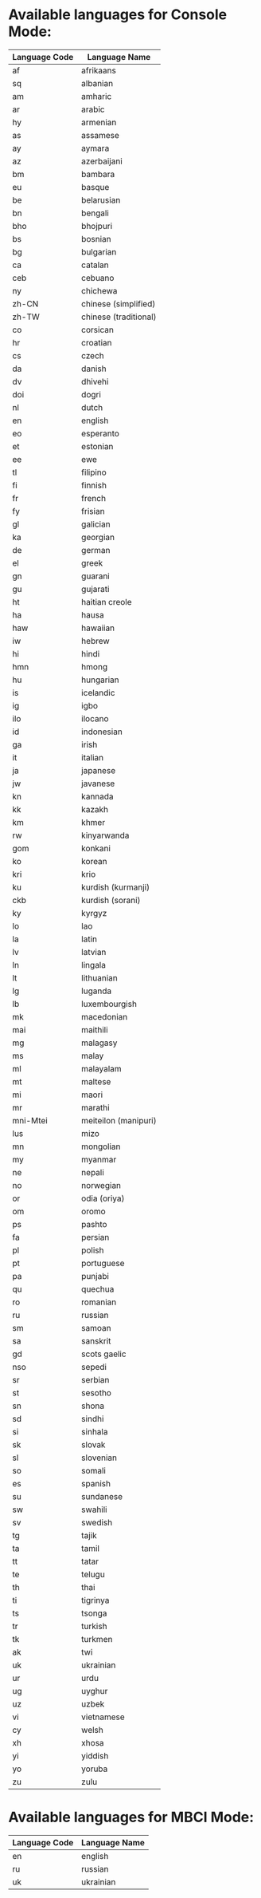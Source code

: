 # Available languages for Console Mode:
| Language Code |  Language Name   |
| ------------- | ---------------- |
| af | afrikaans |
| sq | albanian |
| am | amharic |
| ar | arabic |
| hy | armenian |
| as | assamese |
| ay | aymara |
| az | azerbaijani |
| bm | bambara |
| eu | basque |
| be | belarusian |
| bn | bengali |
| bho | bhojpuri |
| bs | bosnian |
| bg | bulgarian |
| ca | catalan |
| ceb | cebuano |
| ny | chichewa |
| zh-CN | chinese (simplified) |
| zh-TW | chinese (traditional) |
| co | corsican |
| hr | croatian |
| cs | czech |
| da | danish |
| dv | dhivehi |
| doi | dogri |
| nl | dutch |
| en | english |
| eo | esperanto |
| et | estonian |
| ee | ewe |
| tl | filipino |
| fi | finnish |
| fr | french |
| fy | frisian |
| gl | galician |
| ka | georgian |
| de | german |
| el | greek |
| gn | guarani |
| gu | gujarati |
| ht | haitian creole |
| ha | hausa |
| haw | hawaiian |
| iw | hebrew |
| hi | hindi |
| hmn | hmong |
| hu | hungarian |
| is | icelandic |
| ig | igbo |
| ilo | ilocano |
| id | indonesian |
| ga | irish |
| it | italian |
| ja | japanese |
| jw | javanese |
| kn | kannada |
| kk | kazakh |
| km | khmer |
| rw | kinyarwanda |
| gom | konkani |
| ko | korean |
| kri | krio |
| ku | kurdish (kurmanji) |
| ckb | kurdish (sorani) |
| ky | kyrgyz |
| lo | lao |
| la | latin |
| lv | latvian |
| ln | lingala |
| lt | lithuanian |
| lg | luganda |
| lb | luxembourgish |
| mk | macedonian |
| mai | maithili |
| mg | malagasy |
| ms | malay |
| ml | malayalam |
| mt | maltese |
| mi | maori |
| mr | marathi |
| mni-Mtei | meiteilon (manipuri) |
| lus | mizo |
| mn | mongolian |
| my | myanmar |
| ne | nepali |
| no | norwegian |
| or | odia (oriya) |
| om | oromo |
| ps | pashto |
| fa | persian |
| pl | polish |
| pt | portuguese |
| pa | punjabi |
| qu | quechua |
| ro | romanian |
| ru | russian |
| sm | samoan |
| sa | sanskrit |
| gd | scots gaelic |
| nso | sepedi |
| sr | serbian |
| st | sesotho |
| sn | shona |
| sd | sindhi |
| si | sinhala |
| sk | slovak |
| sl | slovenian |
| so | somali |
| es | spanish |
| su | sundanese |
| sw | swahili |
| sv | swedish |
| tg | tajik |
| ta | tamil |
| tt | tatar |
| te | telugu |
| th | thai |
| ti | tigrinya |
| ts | tsonga |
| tr | turkish |
| tk | turkmen |
| ak | twi |
| uk | ukrainian |
| ur | urdu |
| ug | uyghur |
| uz | uzbek |
| vi | vietnamese |
| cy | welsh |
| xh | xhosa |
| yi | yiddish |
| yo | yoruba |
| zu | zulu |

# Available languages for MBCI Mode:
| Language Code |  Language Name   |
| ------------- | ---------------- |
| en | english |
| ru | russian |
| uk | ukrainian |
